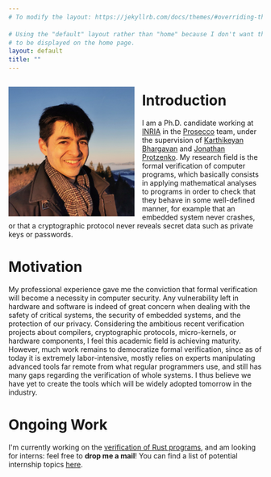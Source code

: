 ```yaml
---
# To modify the layout: https://jekyllrb.com/docs/themes/#overriding-theme-defaults

# Using the "default" layout rather than "home" because I don't want the blog posts
# to be displayed on the home page.
layout: default
title: ""
---
```


<img src="profile_picture.jpg"
     alt="Profile picture"
     width="250"
     style="float: left; margin-top: 15px; margin-right: 15px; margin-bottom: 0px" />

# Introduction

I am a Ph.D. candidate working at [INRIA](https://www.inria.fr/fr/centre-inria-de-paris) in
the [Prosecco](https://prosecco.gforge.inria.fr/) team, under the supervision of
[Karthikeyan Bhargavan](https://prosecco.gforge.inria.fr/personal/karthik/) and [Jonathan
Protzenko](https://jonathan.protzenko.fr/). My research field is the formal verification
of computer programs, which basically consists in applying mathematical analyses to
programs in order to check that they behave in some well-defined manner, for example that
an embedded system never crashes, or that a cryptographic protocol never reveals secret
data such as private keys or passwords.

# Motivation

My professional experience gave me the conviction that formal verification will become a
necessity in computer security. Any vulnerability left in hardware and software is indeed
of great concern when dealing with the safety of critical systems, the security of
embedded systems, and the protection of our privacy. Considering the ambitious recent
verification projects about compilers, cryptographic protocols, micro-kernels, or hardware
components, I feel this academic field is achieving maturity. However, much work remains
to democratize formal verification, since as of today it is extremely labor-intensive,
mostly relies on experts manipulating advanced tools far remote from what regular
programmers use, and still has many gaps regarding the verification of whole systems. I
thus believe we have yet to create the tools which will be widely adopted tomorrow in the
industry.

# Ongoing Work

I'm currently working on the [verification of Rust programs](1-projects.html#Aeneas), and am looking for
interns: feel free to **drop me a mail**! You can find a list of potential
internship topics
[here](/assets/documents/rust-internship-proposals.pdf).

